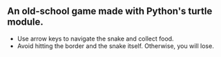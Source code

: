 ## An old-school game made with Python's turtle module.

* Use arrow keys to navigate the snake and collect food.
* Avoid hitting the border and the snake itself. Otherwise, you will lose.

